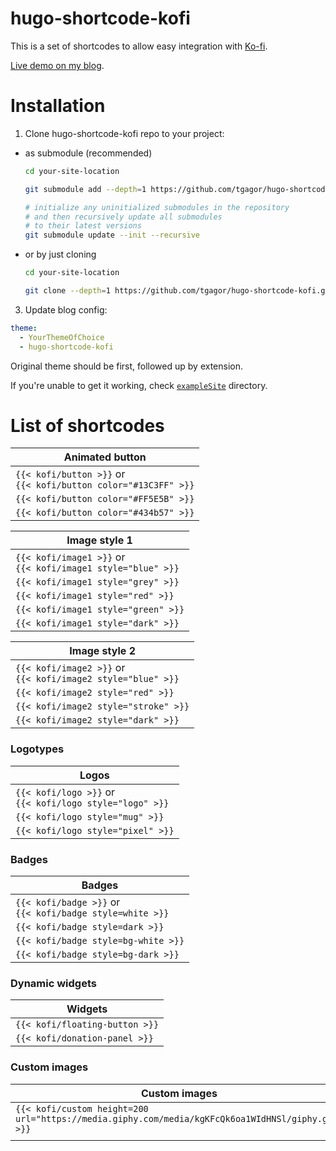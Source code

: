 # hugo-shortcode-kofi

This is a set of shortcodes to allow easy integration with [Ko-fi](https://ko-fi.com/).

[Live demo on my blog](https://gagor.pro//2024/03/kofi-shortcodes-for-hugo/).

# Installation

1. Clone hugo-shortcode-kofi repo to your project:

- as submodule (recommended)
    ```bash
    cd your-site-location

    git submodule add --depth=1 https://github.com/tgagor/hugo-shortcode-kofi.git themes/hugo-shortcode-kofi

    # initialize any uninitialized submodules in the repository
    # and then recursively update all submodules
    # to their latest versions
    git submodule update --init --recursive
    ```
- or by just cloning
    ```bash
    cd your-site-location

    git clone --depth=1 https://github.com/tgagor/hugo-shortcode-kofi.git themes/hugo-shortcode-kofi
    ```

3. Update blog config:

```yaml
theme:
  - YourThemeOfChoice
  - hugo-shortcode-kofi
```

Original theme should be first, followed up by extension.

If you're unable to get it working, check [`exampleSite`](./exampleSite/) directory.

# List of shortcodes

| Animated button                                                              |
| ---------------------------------------------------------------------------- |
| `{{< kofi/button >}}` or <br/> `{{< kofi/button color="#13C3FF" >}}` |
| `{{< kofi/button color="#FF5E5B" >}}`                                    |
| `{{< kofi/button color="#434b57" >}}`                                    |

| Image style 1                                                             |
| ------------------------------------------------------------------------- |
| `{{< kofi/image1 >}}` or <br/> `{{< kofi/image1 style="blue" >}}` |
| `{{< kofi/image1 style="grey" >}}`                                    |
| `{{< kofi/image1 style="red" >}}`                                     |
| `{{< kofi/image1 style="green" >}}`                                   |
| `{{< kofi/image1 style="dark" >}}`                                    |

| Image style 2                                                             |
| ------------------------------------------------------------------------- |
| `{{< kofi/image2 >}}` or <br/> `{{< kofi/image2 style="blue" >}}` |
| `{{< kofi/image2 style="red" >}}`                                     |
| `{{< kofi/image2 style="stroke" >}}`                                  |
| `{{< kofi/image2 style="dark" >}}`                                    |

### Logotypes

| Logos                                                                 |
| --------------------------------------------------------------------- |
| `{{< kofi/logo >}}` or <br/> `{{< kofi/logo style="logo" >}}` |
| `{{< kofi/logo style="mug" >}}`                                   |
| `{{< kofi/logo style="pixel" >}}`                                 |

### Badges

| Badges                                                                 |
| ---------------------------------------------------------------------- |
| `{{< kofi/badge >}}` or <br/> `{{< kofi/badge style=white >}}` |
| `{{< kofi/badge style=dark >}}`                                    |
| `{{< kofi/badge style=bg-white >}}`                                |
| `{{< kofi/badge style=bg-dark >}}`                                 |

### Dynamic widgets

| Widgets                            |
| ---------------------------------- |
| `{{< kofi/floating-button >}}` |
| `{{< kofi/donation-panel >}}`  |

### Custom images

| Custom images                                                                                         |
| ----------------------------------------------------------------------------------------------------- |
| `{{< kofi/custom height=200 url="https://media.giphy.com/media/kgKFcQk6oa1WIdHNSl/giphy.gif" >}}` |
|                                                                                                       |
